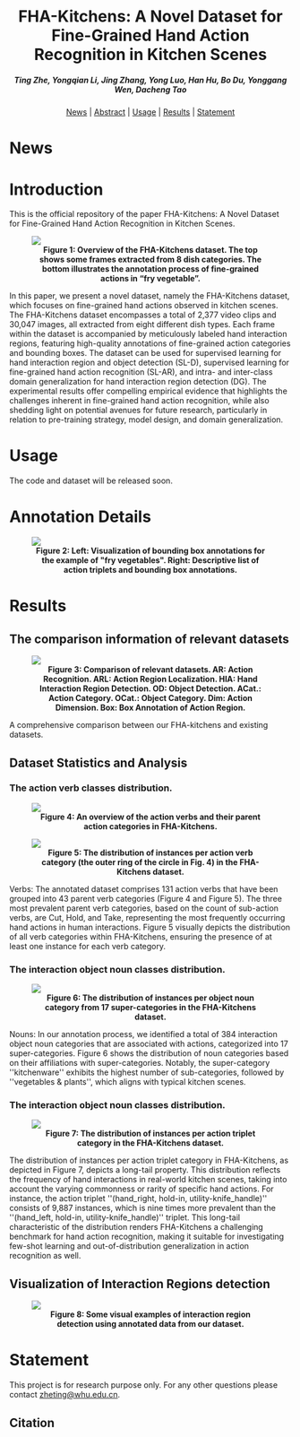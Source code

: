 <h1 align="center"> FHA-Kitchens: A Novel Dataset for Fine-Grained Hand Action Recognition in Kitchen Scenes </h1>
<p align="center">
<!-- <a href="https://arxiv.org/abs/2305.02034"><img src="https://img.shields.io/badge/arXiv-Paper-<color>"></a> -->
</p>
<h5 align="center"><em>Ting Zhe, Yongqian Li, Jing Zhang, Yong Luo, Han Hu, Bo Du, Yonggang Wen, Dacheng Tao</em></h5>
<p align="center">
  <a href="#news">News</a> |
  <a href="#introduction">Abstract</a> |
  <a href="#usage">Usage</a> |
  <a href="#results">Results</a> |
  <a href="#statement">Statement</a>
</p>



# News

# Introduction
This is the official repository of the paper FHA-Kitchens: A Novel Dataset for Fine-Grained Hand Action Recognition in Kitchen Scenes.
<!-- <a href="https://arxiv.org/abs/2305.02034"> FHA-Kitchens: A Novel Dataset for Fine-Grained Hand Action Recognition in Kitchen Scenes </a> -->

<figure>
<img src="Figs/overview.png">
<figcaption align = "center"><b>Figure 1: Overview of the FHA-Kitchens dataset. The top shows some frames extracted from 8 dish categories. The bottom illustrates the annotation process of fine-grained actions in “fry vegetable”. 
 </b></figcaption>
</figure>

<p>

<p align="left"> In this paper, we present a novel dataset, namely the FHA-Kitchens dataset, which focuses on fine-grained hand actions observed in kitchen scenes. The FHA-Kitchens dataset encompasses a total of 2,377 video clips and 30,047 images, all extracted from eight different dish types. Each frame within the dataset is accompanied by meticulously labeled hand interaction regions, featuring high-quality annotations of fine-grained action categories and bounding boxes. The dataset can be used for supervised learning for hand interaction region and object detection (SL-D), supervised learning for fine-grained hand action recognition (SL-AR), and intra- and inter-class domain generalization for hand interaction region detection (DG). The experimental results offer compelling empirical evidence that highlights the challenges inherent in fine-grained hand action recognition, while also shedding light on potential avenues for future research, particularly in relation to pre-training strategy, model design, and domain generalization.


# Usage
The code and dataset will be released soon.


# Annotation Details
  
 <figure>
<img src="Figs/annotation.png">
<figcaption align = "center"><b>Figure 2: Left: Visualization of bounding box annotations for the example of "fry vegetables". Right: Descriptive list of action triplets and bounding box annotations.  
 </b></figcaption>
</figure>
  
  
# Results
## The comparison information of relevant datasets

<figure>
<img src="Figs/compare.png">
<figcaption align = "center"><b>Figure 3: Comparison of relevant datasets. AR: Action Recognition. ARL: Action Region Localization. HIA: Hand Interaction Region Detection. OD: Object Detection. ACat.: Action Category. OCat.: Object Category. Dim: Action Dimension. Box: Box Annotation of Action Region. 
 </b></figcaption>
</figure>

<p>

A comprehensive comparison between our FHA-kitchens and existing datasets.


## Dataset Statistics and Analysis
### The action verb classes distribution.

<figure>
<img src="Figs/parent and subcategories.png">
<figcaption align = "center"><b>Figure 4: An overview of the action verbs and their parent action categories in FHA-Kitchens.</a>  
 </b></figcaption>
</figure>

<figure>
<img src="Figs/verb.png">
<figcaption align = "center"><b>Figure 5: The distribution of instances per action verb category (the outer ring of the circle in Fig. 4) in the FHA-Kitchens dataset.</a>  
 </b></figcaption>
</figure>


<p>
  
Verbs: The annotated dataset comprises 131 action verbs that have been grouped into 43 parent verb categories (Figure 4 and Figure 5). The three most prevalent parent verb categories, based on the count of sub-action verbs, are Cut, Hold, and Take, representing the most frequently occurring hand actions in human interactions. Figure 5 visually depicts the distribution of all verb categories within FHA-Kitchens, ensuring the presence of at least one instance for each verb category.

### The interaction object noun classes distribution.

<figure>
<img src="Figs/noun.png">
<figcaption align = "center"><b>Figure 6: The distribution of instances per object noun category from 17 super-categories in the FHA-Kitchens dataset.</a>  
 </b></figcaption>
</figure>

<p>
  
Nouns: In our annotation process, we identified a total of 384 interaction object noun categories that are associated with actions, categorized into 17 super-categories. Figure 6 shows the distribution of noun categories based on their affiliations with super-categories. Notably, the super-category ''kitchenware'' exhibits the highest number of sub-categories, followed by ''vegetables & plants'', which aligns with typical kitchen scenes.

### The interaction object noun classes distribution.
  
  <figure>
<img src="Figs/action triplet.png">
<figcaption align = "center"><b>Figure 7: The distribution of instances per action triplet category in the FHA-Kitchens dataset.</a>  
 </b></figcaption>
</figure>

<p>
   The distribution of instances per action triplet category in FHA-Kitchens, as depicted in Figure 7, depicts a long-tail property. This distribution reflects the frequency of hand interactions in real-world kitchen scenes, taking into account the varying commonness or rarity of specific hand actions. For instance, the action triplet ''(hand_right, hold-in, utility-knife_handle)'' consists of 9,887 instances, which is nine times more prevalent than the ''(hand_left, hold-in, utility-knife_handle)'' triplet. This long-tail characteristic of the distribution renders FHA-Kitchens a challenging benchmark for hand action recognition, making it suitable for investigating few-shot learning and out-of-distribution generalization in action recognition as well.

## Visualization of Interaction Regions detection
  
<figure>
<img src="Figs/vis.png">
<figcaption align = "center"><b>Figure 8: Some visual examples of interaction region detection using annotated data from our dataset.
 </b></figcaption>
</figure>


# Statement

This project is for research purpose only. For any other questions please contact [zheting@whu.edu.cn](mailto:zheting@whu.edu.cn).


## Citation


